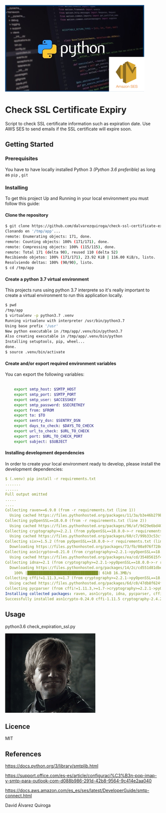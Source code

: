 <img src="/assets/pythonmasses.jpg">

# Check SSL Certificate Expiry

Script to check SSL certificate information such as expiration date. Use AWS SES to send emails if the SSL certificate will expire soon.

## Getting Started

### Prerequisites

You have to have locally installed Python 3 *(Python 3.6 preferible)* as long as `pip` ,  `git`

### Installing

To get this project Up and Running in your local environment you must follow this guide:

#### Clone the repository

```bash
$ git clone https://github.com/dalvarezquiroga/check-ssl-certificate-expiry.git /tmp/app
Clonando en '/tmp/app'...
remote: Enumerating objects: 171, done.
remote: Counting objects: 100% (171/171), done.
remote: Compressing objects: 100% (115/115), done.
remote: Total 171 (delta 90), reused 110 (delta 52)
Recibiendo objetos: 100% (171/171), 23.92 KiB | 116.00 KiB/s, listo.
Resolviendo deltas: 100% (90/90), listo.
$ cd /tmp/app
```

#### Create a python 3.7 virtual environment

This projects runs using python 3.7 interprete so it's really important to create a virtual environment to run this application locally.

```bash
$ pwd
/tmp/app
$ virtualenv -p python3.7 .venv
Running virtualenv with interpreter /usr/bin/python3.7
Using base prefix '/usr'
New python executable in /tmp/app/.venv/bin/python3.7
Also creating executable in /tmp/app/.venv/bin/python
Installing setuptools, pip, wheel...
done.
$ source .venv/bin/activate
```

#### Create and/or export required environment variables

You can export the following variables:

```bash

    export smtp_host: $SMTP_HOST
    export smtp_port: $SMTP_PORT
    export smtp_user: $ACCESSKEY
    export smtp_password: $SECRETKEY
    export from: $FROM
    export to: $TO
    export sentry_dsn: $SENTRY_DSN
    export days_to_check: $DAYS_TO_CHECK
    export url_to_check: $URL_TO_CHECK
    export port: $URL_TO_CHECK_PORT
    export subject: $SUBJECT

```

#### Installing development dependencies

In order to create your local environment ready to develop, please install the development dependencies:

```yaml
$ (.venv) pip install -r requirements.txt
.......
......
Full output omitted
.....
....
Collecting raven==6.9.0 (from -r requirements.txt (line 1))
  Using cached https://files.pythonhosted.org/packages/11/3a/b3e46b279b8bdd9eb55857d0e95044cad31732c80f628bb75e1e9e881a32/raven-6.9.0-py2.py3-none-any.whl
Collecting pyOpenSSL==18.0.0 (from -r requirements.txt (line 2))
  Using cached https://files.pythonhosted.org/packages/96/af/9d29e6bd40823061aea2e0574ccb2fcf72bfd6130ce53d32773ec375458c/pyOpenSSL-18.0.0-py2.py3-none-any.whl
Collecting cryptography>=2.2.1 (from pyOpenSSL==18.0.0->-r requirements.txt (line 2))
  Using cached https://files.pythonhosted.org/packages/60/c7/99b33c53cf3f20a97a4c4bfd3ab66dcc93d99da0a97cc9597aa36ae6bb62/cryptography-2.4.2-cp34-abi3-manylinux1_x86_64.whl
Collecting six>=1.5.2 (from pyOpenSSL==18.0.0->-r requirements.txt (line 2))
  Downloading https://files.pythonhosted.org/packages/73/fb/00a976f728d0d1fecfe898238ce23f502a721c0ac0ecfedb80e0d88c64e9/six-1.12.0-py2.py3-none-any.whl
Collecting asn1crypto>=0.21.0 (from cryptography>=2.2.1->pyOpenSSL==18.0.0->-r requirements.txt (line 2))
  Using cached https://files.pythonhosted.org/packages/ea/cd/35485615f45f30a510576f1a56d1e0a7ad7bd8ab5ed7cdc600ef7cd06222/asn1crypto-0.24.0-py2.py3-none-any.whl
Collecting idna>=2.1 (from cryptography>=2.2.1->pyOpenSSL==18.0.0->-r requirements.txt (line 2))
  Downloading https://files.pythonhosted.org/packages/14/2c/cd551d81dbe15200be1cf41cd03869a46fe7226e7450af7a6545bfc474c9/idna-2.8-py2.py3-none-any.whl (58kB)
    100% |████████████████████████████████| 61kB 16.3MB/s 
Collecting cffi!=1.11.3,>=1.7 (from cryptography>=2.2.1->pyOpenSSL==18.0.0->-r requirements.txt (line 2))
  Using cached https://files.pythonhosted.org/packages/6d/c0/47db8f624f3e4e2f3f27be03a93379d1ba16a1450a7b1aacfa0366e2c0dd/cffi-1.11.5-cp36-cp36m-manylinux1_x86_64.whl
Collecting pycparser (from cffi!=1.11.3,>=1.7->cryptography>=2.2.1->pyOpenSSL==18.0.0->-r requirements.txt (line 2))
Installing collected packages: raven, asn1crypto, idna, pycparser, cffi, six, cryptography, pyOpenSSL
Successfully installed asn1crypto-0.24.0 cffi-1.11.5 cryptography-2.4.2 idna-2.8 pyOpenSSL-18.0.0 pycparser-2.19 raven-6.9.0 six-1.12.0

```

## Usage

python3.6 check_expiration_ssl.py

<img src="/assets/game.gif">

## Licence

MIT

## References

https://docs.python.org/3/library/smtplib.html

https://support.office.com/es-es/article/configuraci%C3%B3n-pop-imap-y-smtp-para-outlook-com-d088b986-291d-42b8-9564-9c414e2aa040

https://docs.aws.amazon.com/es_es/ses/latest/DeveloperGuide/smtp-connect.html

David Álvarez Quiroga
